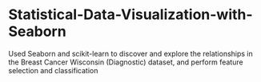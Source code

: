 # Statistical-Data-Visualization-with-Seaborn
Used Seaborn and scikit-learn to discover and explore the relationships in the Breast Cancer Wisconsin (Diagnostic) dataset, and perform feature selection and classification
